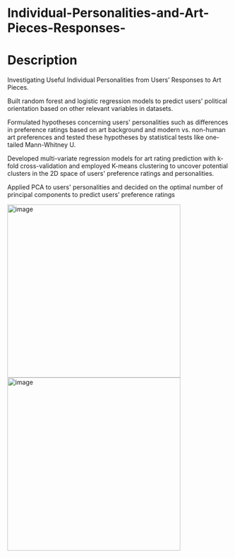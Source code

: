 # Individual-Personalities-and-Art-Pieces-Responses-

# Description
Investigating Useful Individual Personalities from Users’ Responses to Art Pieces. 

Built random forest and logistic regression models to predict users' political orientation based on other relevant variables in datasets.

Formulated hypotheses concerning users' personalities such as differences in preference ratings based on art background and modern vs. non-human art preferences and tested these hypotheses by statistical tests like one-tailed Mann-Whitney U.

Developed multi-variate regression models for art rating prediction with k-fold cross-validation and employed K-means clustering to uncover potential clusters in the 2D space of users' preference ratings and personalities.

Applied PCA to users' personalities and decided on the optimal number of principal components to predict users’ preference ratings

<img width="392" alt="image" src="https://github.com/YongLi0817/Individual-Personalities-and-Art-Pieces-Responses-/assets/119761268/04e7e366-764d-43c4-b11c-3e86bb7a885a">
<img width="392" alt="image" src="https://github.com/YongLi0817/Individual-Personalities-and-Art-Pieces-Responses-/assets/119761268/437ec3ce-af9e-496e-8494-175164fb028a">
